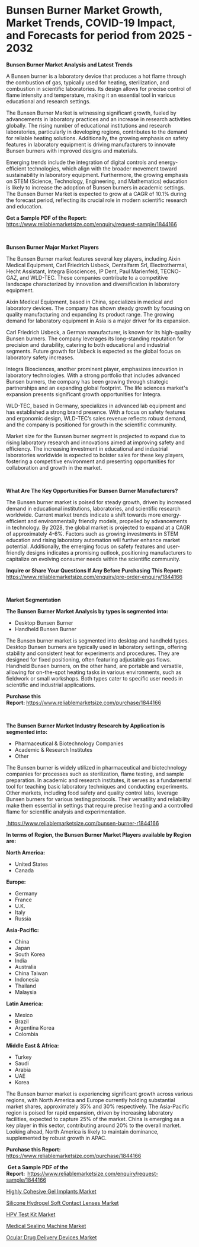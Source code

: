 <p><h1>Bunsen Burner Market Growth, Market Trends, COVID-19 Impact, and Forecasts for period from 2025 - 2032</h1></p><p><strong>Bunsen Burner Market Analysis and Latest Trends</strong></p>
<p><p>A Bunsen burner is a laboratory device that produces a hot flame through the combustion of gas, typically used for heating, sterilization, and combustion in scientific laboratories. Its design allows for precise control of flame intensity and temperature, making it an essential tool in various educational and research settings.</p><p>The Bunsen Burner Market is witnessing significant growth, fueled by advancements in laboratory practices and an increase in research activities globally. The rising number of educational institutions and research laboratories, particularly in developing regions, contributes to the demand for reliable heating solutions. Additionally, the growing emphasis on safety features in laboratory equipment is driving manufacturers to innovate Bunsen burners with improved designs and materials.</p><p>Emerging trends include the integration of digital controls and energy-efficient technologies, which align with the broader movement toward sustainability in laboratory equipment. Furthermore, the growing emphasis on STEM (Science, Technology, Engineering, and Mathematics) education is likely to increase the adoption of Bunsen burners in academic settings. The Bunsen Burner Market is expected to grow at a CAGR of 10.1% during the forecast period, reflecting its crucial role in modern scientific research and education.</p></p>
<p><strong>Get a Sample PDF of the Report:&nbsp;</strong> <a href="https://www.reliablemarketsize.com/enquiry/request-sample/1844166?utm_campaign=1903&utm_medium=2&utm_source=Github&utm_content=ia&utm_term=03032025&utm_id=bunsen-burner">https://www.reliablemarketsize.com/enquiry/request-sample/1844166</a></p>
<p>&nbsp;</p>
<p><strong>Bunsen Burner Major Market Players</strong></p>
<p><p>The Bunsen Burner market features several key players, including Aixin Medical Equipment, Carl Friedrich Usbeck, Dentalfarm Srl, Electrothermal, Hecht Assistant, Integra Biosciences, IP Dent, Paul Marienfeld, TECNO-GAZ, and WLD-TEC. These companies contribute to a competitive landscape characterized by innovation and diversification in laboratory equipment.</p><p>Aixin Medical Equipment, based in China, specializes in medical and laboratory devices. The company has shown steady growth by focusing on quality manufacturing and expanding its product range. The growing demand for laboratory equipment in Asia is a major driver for its expansion.</p><p>Carl Friedrich Usbeck, a German manufacturer, is known for its high-quality Bunsen burners. The company leverages its long-standing reputation for precision and durability, catering to both educational and industrial segments. Future growth for Usbeck is expected as the global focus on laboratory safety increases.</p><p>Integra Biosciences, another prominent player, emphasizes innovation in laboratory technologies. With a strong portfolio that includes advanced Bunsen burners, the company has been growing through strategic partnerships and an expanding global footprint. The life sciences market's expansion presents significant growth opportunities for Integra.</p><p>WLD-TEC, based in Germany, specializes in advanced lab equipment and has established a strong brand presence. With a focus on safety features and ergonomic design, WLD-TEC’s sales revenue reflects robust demand, and the company is positioned for growth in the scientific community.</p><p>Market size for the Bunsen burner segment is projected to expand due to rising laboratory research and innovations aimed at improving safety and efficiency. The increasing investment in educational and industrial laboratories worldwide is expected to bolster sales for these key players, fostering a competitive environment and presenting opportunities for collaboration and growth in the market.</p></p>
<p>&nbsp;</p>
<p><strong>What Are The Key Opportunities For Bunsen Burner Manufacturers?</strong></p>
<p><p>The Bunsen burner market is poised for steady growth, driven by increased demand in educational institutions, laboratories, and scientific research worldwide. Current market trends indicate a shift towards more energy-efficient and environmentally friendly models, propelled by advancements in technology. By 2028, the global market is projected to expand at a CAGR of approximately 4-6%. Factors such as growing investments in STEM education and rising laboratory automation will further enhance market potential. Additionally, the emerging focus on safety features and user-friendly designs indicates a promising outlook, positioning manufacturers to capitalize on evolving consumer needs within the scientific community.</p></p>
<p><strong>Inquire or Share Your Questions If Any Before Purchasing This Report:</strong> <a href="https://www.reliablemarketsize.com/enquiry/pre-order-enquiry/1844166?utm_campaign=1903&utm_medium=2&utm_source=Github&utm_content=ia&utm_term=03032025&utm_id=bunsen-burner">https://www.reliablemarketsize.com/enquiry/pre-order-enquiry/1844166</a></p>
<p>&nbsp;</p>
<p><strong>Market Segmentation</strong></p>
<p><strong>The Bunsen Burner Market Analysis by types is segmented into:</strong></p>
<p><ul><li>Desktop Bunsen Burner</li><li>Handheld Bunsen Burner</li></ul></p>
<p><p>The Bunsen burner market is segmented into desktop and handheld types. Desktop Bunsen burners are typically used in laboratory settings, offering stability and consistent heat for experiments and procedures. They are designed for fixed positioning, often featuring adjustable gas flows. Handheld Bunsen burners, on the other hand, are portable and versatile, allowing for on-the-spot heating tasks in various environments, such as fieldwork or small workshops. Both types cater to specific user needs in scientific and industrial applications.</p></p>
<p><strong>Purchase this Report:&nbsp;</strong><a href="https://www.reliablemarketsize.com/purchase/1844166?utm_campaign=1903&utm_medium=2&utm_source=Github&utm_content=ia&utm_term=03032025&utm_id=bunsen-burner">https://www.reliablemarketsize.com/purchase/1844166</a></p>
<p>&nbsp;</p>
<p><strong>The Bunsen Burner Market Industry Research by Application is segmented into:</strong></p>
<p><ul><li>Pharmaceutical & Biotechnology Companies</li><li>Academic & Research Institutes</li><li>Other</li></ul></p>
<p><p>The Bunsen burner is widely utilized in pharmaceutical and biotechnology companies for processes such as sterilization, flame testing, and sample preparation. In academic and research institutes, it serves as a fundamental tool for teaching basic laboratory techniques and conducting experiments. Other markets, including food safety and quality control labs, leverage Bunsen burners for various testing protocols. Their versatility and reliability make them essential in settings that require precise heating and a controlled flame for scientific analysis and experimentation.</p></p>
<p><a href="https://www.reliablemarketsize.com/bunsen-burner-r1844166?utm_campaign=1903&utm_medium=2&utm_source=Github&utm_content=ia&utm_term=03032025&utm_id=bunsen-burner">&nbsp;https://www.reliablemarketsize.com/bunsen-burner-r1844166</a></p>
<p><strong>In terms of Region, the Bunsen Burner Market Players available by Region are:</strong></p>
<p>
    <p> <strong> North America: </strong>
        <ul>
            <li>United States</li>
            <li>Canada</li>
        </ul>
        </p> 
    <p> <strong> Europe: </strong>
        <ul>
            <li>Germany</li>
            <li>France</li>
            <li>U.K.</li>
            <li>Italy</li>
            <li>Russia</li>
        </ul>
        </p> 
    <p> <strong> Asia-Pacific: </strong>
        <ul>
            <li>China</li>
            <li>Japan</li>
            <li>South Korea</li>
            <li>India</li>
            <li>Australia</li>
            <li>China Taiwan</li>
            <li>Indonesia</li>
            <li>Thailand</li>
            <li>Malaysia</li>
        </ul>
        </p> 
    <p> <strong> Latin America: </strong>
        <ul>
            <li>Mexico</li>
            <li>Brazil</li>
            <li>Argentina Korea</li>
            <li>Colombia</li>
        </ul>
        </p> 
    <p> <strong> Middle East & Africa: </strong>
        <ul>
            <li>Turkey</li>
            <li>Saudi</li>
            <li>Arabia</li>
            <li>UAE</li>
            <li>Korea</li>
        </ul>
    </p>
    </p>
<p><p>The Bunsen burner market is experiencing significant growth across various regions, with North America and Europe currently holding substantial market shares, approximately 35% and 30% respectively. The Asia-Pacific region is poised for rapid expansion, driven by increasing laboratory facilities, expected to capture 25% of the market. China is emerging as a key player in this sector, contributing around 20% to the overall market. Looking ahead, North America is likely to maintain dominance, supplemented by robust growth in APAC.</p></p>
<p><strong>Purchase this Report: </strong><a href="https://www.reliablemarketsize.com/purchase/1844166?utm_campaign=1903&utm_medium=2&utm_source=Github&utm_content=ia&utm_term=03032025&utm_id=bunsen-burner">https://www.reliablemarketsize.com/purchase/1844166</a></p>
<p>&nbsp;<strong>Get a Sample PDF of the Report:&nbsp;&nbsp;</strong><a href="https://www.reliablemarketsize.com/enquiry/request-sample/1844166?utm_campaign=1903&utm_medium=2&utm_source=Github&utm_content=ia&utm_term=03032025&utm_id=bunsen-burner">https://www.reliablemarketsize.com/enquiry/request-sample/1844166</a></p>
<p><strong></strong></p>
<p><p><a href="https://github.com/lehumiston1971679/Market-Research-Report-List-1/blob/main/highly-cohesive-gel-implants-market.md?utm_campaign=1903&utm_medium=2&utm_source=Github&utm_content=ia&utm_term=03032025&utm_id=bunsen-burner">Highly Cohesive Gel Implants Market</a></p><p><a href="https://github.com/SamiaChowdhury801/Market-Research-Report-List-1/blob/main/silicone-hydrogel-soft-contact-lenses-market.md?utm_campaign=1903&utm_medium=2&utm_source=Github&utm_content=ia&utm_term=03032025&utm_id=bunsen-burner">Silicone Hydrogel Soft Contact Lenses Market</a></p><p><a href="https://github.com/LilianFaulkner65/Market-Research-Report-List-1/blob/main/hpv-test-kit-market.md?utm_campaign=1903&utm_medium=2&utm_source=Github&utm_content=ia&utm_term=03032025&utm_id=bunsen-burner">HPV Test Kit Market</a></p><p><a href="https://github.com/rileymgdorcas/Market-Research-Report-List-1/blob/main/medical-sealing-machine-market.md?utm_campaign=1903&utm_medium=2&utm_source=Github&utm_content=ia&utm_term=03032025&utm_id=bunsen-burner">Medical Sealing Machine Market</a></p><p><a href="https://github.com/semiensamuel72378/Market-Research-Report-List-1/blob/main/ocular-drug-delivery-devices-market.md?utm_campaign=1903&utm_medium=2&utm_source=Github&utm_content=ia&utm_term=03032025&utm_id=bunsen-burner">Ocular Drug Delivery Devices Market</a></p></p>
